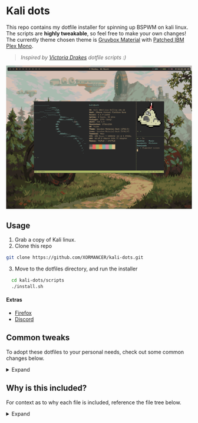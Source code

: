 # Kali dots

This repo contains my dotfile installer for spinning up BSPWM on kali linux. The scripts are **highly tweakable**, so feel free to make your own changes! The currently theme chosen theme is [Gruvbox Material](https://github.com/TheGreatMcPain/gruvbox-material-gtk) with [Patched IBM Plex Mono](https://github.com/ryanoasis/nerd-fonts/tree/master/patched-fonts/IBMPlexMono).
> _Inspired by [Victoria Drakes](https://github.com/victoriadrake/dotfiles/tree/ubuntu-19.10/scripts) dotfile scripts :)_

![scrot](https://github.com/XORMANCER/kali-dots/blob/main/screenshot.png)

## Usage
1. Grab a copy of Kali linux.
2. Clone this repo
  ```bash
  git clone https://github.com/XORMANCER/kali-dots.git
  ```
3. Move to the dotfiles directory, and run the installer
```bash
  cd kali-dots/scripts
  ./install.sh
```

#### Extras
* [Firefox](https://addons.mozilla.org/en-US/firefox/addon/gruvbox-medium-dark/?utm_source=addons.mozilla.org&utm_medium=referral&utm_content=search)
* [Discord](https://github.com/patrykf03/Discord-Gruvbox/blob/main/duvbox.theme.css)

## Common tweaks

To adopt these dotfiles to your personal needs, check out some common changes below.

<details>
  <summary>Expand</summary>
  
  ### GTK and icon themes 
  Themes and icons are controlled by `.gtkrc-2.0` and `.config/gtk-3.0/settings.ini`.

  ### HiDPI
  If you have a monitor which utilizes a HiDPI resolution, alacritty may not properly scale itself. Increasing the multiplier within `.config/alacritty/alacritty.yml` may help.
  ```bash
  WINIT_X11_SCALE_FACTOR: "1"
  ```
  ### Polybar
  The width is set by default to a percentage of your monitors resolution. To manaually set a width, modify the following within `.config/polybar.config.ini`.
  ```css
  [bar/main]
  #EDIT FOR YOUR MONITOR
  width = 99%
  height = 32px
  ```

  ### Virtual Machine support
  For VMWare users, copy and paste support can be enabled by uncommenting the following line in `.config/bspwm/bsprc`. This is enabled by default.
  ```bash
  vmware-user-suid-wrapper &
  ```

  ### Wallpapers and mugshots
  To set custom images, replace `mug.png`, `lock.png`, and `background.png` within `.greeter`.

</details>
  
## Why is this included?

For context as to why each file is included, reference the file tree below.

<details>
  <summary>Expand</summary>
  
  ### root (/)
  * `.gtkrc-2.0` - Sets the gruvbox theme
  * `.tmux.conf` - Tmux package manager and sane defaults
    * CTRL + SPACE
      * New prefix key
    * VIM bindings for pane movement (h,j,k,l) and pane resizing by holding prefix
  
  ### .config folder (.config)
  * `/alacritty` - Contains tweaks for gruvbox theme
  * `/bspwm` - Window manager
  * `/gtk-3.0` - Sets the gruvbox GTK theme
  * `/nvim` - LazyVIM, gruvbox theme
  * `/picom` - Default picom with rounded borders
  * `/polybar` - Status bar
  * `/sxhkd` - Keybind handler
    * SUPER + SPACE
      * launches Rofi w/ Gruvbox theme
    * SUPER + RETURN
      * launches Alacritty

  ### .greeter folder (.greeter)
  * `lightdm-gtk-greeter.conf` - Contains tweaks for the lightdm greeter (default login screen)
  * `mug.png` - User icon
  * `background.png` - Desktop background
  * `lock.png` - Lockscreen background

  ### programs (/scripts/programs)
  * `<FILENAME>.sh` - A shell script for installing programs outside of APT, called by `install.sh`.
    * Current programs:
      * neovim, oh-my-zsh, pokemon-colorscripts, tmux TPM
  
  ### scripts (/scripts)
  * `copy.sh` - Called by `install.sh`, copies user file(s) to proper location(s).
  * `install.sh` - Automated installer, installs user programs within `/scripts/programs`.

</details>
